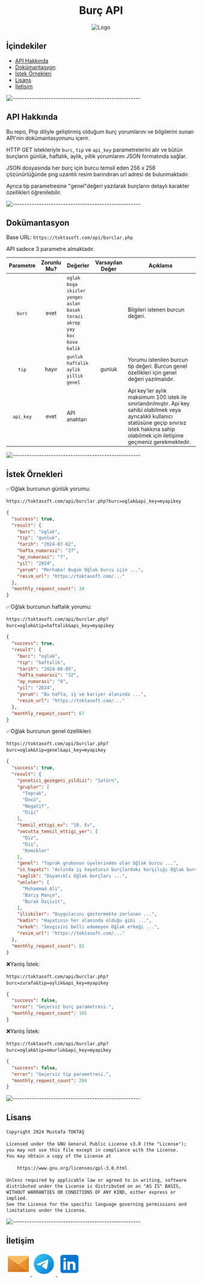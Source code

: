 <h1 align="center">Burç API</h1>

<div align=center>
  <img src="./Readme%20Resources/Burç API Logo.png" alt="Logo" width="120" heigh="120"/>
</div>

## **İçindekiler**

- [API Hakkında](#api-hakkında)
- [Dokümantasyon](#dokümantasyon)
- [İstek Örnekleri](#i̇stek-örnekleri)
- [Lisans](#lisans)
- [İletişim](#i̇letişim)

![-----------------------------------------------------](./Readme%20Resources/Çizgi.png)


## API Hakkında

Bu repo, Php diliyle geliştirmiş olduğum burç yorumlarını ve bilgilerini sunan
API'nin dokümantasyonunu içerir.

HTTP GET istekleriyle `burc`, `tip` ve `api_key` parametrelerini alır ve bütün burçların
günlük, haftalık, aylık, yıllık yorumlarını JSON formatında sağlar.

JSON dosyasında her burç için burcu temsil eden 256 x 256 çözünürlüğünde png uzantılı resim barındıran url adresi de bulunmaktadır.

Ayrıca tip parametresine "genel"değeri yazılarak burçların detaylı karakter özellikleri öğrenilebilir.

![-----------------------------------------------------](./Readme%20Resources/Çizgi.png)


## Dokümantasyon

Base URL: `https://toktasoft.com/api/burclar.php`

API sadece 3 parametre almaktadır.

| Parametre | Zorunlu Mu? | Değerler | Varsayılan Değer | Açıklama |
|      -------     |      -------     |      -------     |      -------     |      -------     |
| <p align="center">`burc`</p> | <p align="center">evet</p> | `oglak`<br>`boga`<br>`ikizler`<br>`yengec`<br>`aslan`<br>`basak`<br>`terazi`<br>`akrep`<br>`yay`<br>`koc`<br>`kova`<br>`balik` |  | Bilgileri istenen burcun değeri. |   
| <p align="center">`tip`</p> |  <p align="center">hayır</p>  | `gunluk`<br>`haftalik`<br>`aylik`<br>`yillik`<br>`genel` | <p align="center">gunluk</p> | Yorumu istenilen burcun tip değeri. Burcun genel özellikleri için genel değeri yazılmalıdır. |
| <p align="center">`api_key`</p> | <p align="center">evet</p> | API anahtarı |  | Api key'ler aylık maksimum 100 istek ile sınırlandırılmıştır. Api key sahibi olabilmek veya ayrıcalıklı kullanıcı statüsüne geçip sınırsız istek hakkına sahip olabilmek için iletişime geçmeniz gerekmektedir. |

![-----------------------------------------------------](./Readme%20Resources/Çizgi.png)


## İstek Örnekleri

✅Oğlak burcunun günlük yorumu:

`https://toktasoft.com/api/burclar.php?burc=oglak&api_key=myapikey`

```json
{
  "success": true,
  "result": {
    "burc": "oglak",
    "tip": "gunluk",
    "tarih": "2024-07-02",
    "hafta_numarasi": "27",
    "ay_numarasi": "7",
    "yil": "2024",
    "yorum": "Merhaba! Bugün Oğlak burcu için ...",
    "resim_url": "https://toktasoft.com/..."
  },
  "monthly_request_count": 34
}
```

✅Oğlak burcunun haftalık yorumu:

`https://toktasoft.com/api/burclar.php?burc=oglak&tip=haftalik&api_key=myapikey`

```json
{
  "success": true,
  "result": {
    "burc": "oglak",
    "tip": "haftalik",
    "tarih": "2024-08-05",
    "hafta_numarasi": "32",
    "ay_numarasi": "8",
    "yil": "2024",
    "yorum": "Bu hafta, iş ve kariyer alanında ...",
    "resim_url": "https://toktasoft.com/..."
  },
  "monthly_request_count": 67
}
```

✅Oğlak burcunun genel özellikleri:

`https://toktasoft.com/api/burclar.php?burc=oglak&tip=genel&api_key=myapikey`

```json
{
  "success": true,
  "result": {
    "yonetici_gezegeni_yildizi": "Satürn",
    "gruplar": [
      "Toprak",
      "Öncü",
      "Negatif",
      "Dişi"
    ],
    "temsil_ettigi_ev": "10. Ev",
    "vucutta_temsil_ettigi_yer": [
      "Diz",
      "Diş",
      "Kemikler"
    ],
    "genel": "Toprak grubunun üyelerinden olan Oğlak burcu ...",
    "is_hayati": "Aslında iş hayatının burçlardaki karşılığı Oğlak burcudur ...",
    "saglik": "Dayanıklı Oğlak burçları ...",
    "unluler": [
      "Muhammad Ali",
      "Barış Manço",
      "Burak Özçivit",
    ],
    "iliskiler": "Duygularını göstermekte zorlanan ...",
    "kadin": "Hayatının her alanında olduğu gibi ...",
    "erkek": "Sevgisini belli edemeyen Oğlak erkeği ...",
    "resim_url": "https://toktasoft.com/..."
  },
  "monthly_request_count": 81
}
```

❌Yanlış İstek:

`https://toktasoft.com/api/burclar.php?burc=zurafa&tip=aylik&api_key=myapikey`

```json
{
  "success": false,
  "error": "Geçersiz burç parametresi.",
  "monthly_request_count": 105
}
```

❌Yanlış İstek:

`https://toktasoft.com/api/burclar.php?burc=oglak&tip=omurluk&api_key=myapikey`

```json
{
  "success": false,
  "error": "Geçersiz tip parametresi.",
  "monthly_request_count": 204
}
```

![-----------------------------------------------------](./Readme%20Resources/Çizgi.png)


## Lisans
    Copyright 2024 Mustafa TOKTAŞ

    Licensed under the GNU General Public License v3.0 (the "License");
    you may not use this file except in compliance with the License.
    You may obtain a copy of the License at

        https://www.gnu.org/licenses/gpl-3.0.html

    Unless required by applicable law or agreed to in writing, software
    distributed under the License is distributed on an "AS IS" BASIS,
    WITHOUT WARRANTIES OR CONDITIONS OF ANY KIND, either express or implied.
    See the License for the specific language governing permissions and
    limitations under the License.

![-----------------------------------------------------](./Readme%20Resources/Çizgi.png)


## İletişim

<a href="mailto:info@mustafatoktas.com"              target="_blank"> <img src="./Readme Resources/İletişim/Mail.png"     alt="Mail"     width="64" heigh="64"/> </a>
<a href="https://t.me/mustafatoktas00"               target="_blank"> <img src="./Readme Resources/İletişim/Telegram.png" alt="Telegram" width="64" heigh="64"/> </a>
<a href="https://www.linkedin.com/in/mustafatoktas/" target="_blank"> <img src="./Readme Resources/İletişim/LinkedIn.png" alt="LinkedIn" width="64" heigh="64"/> </a>